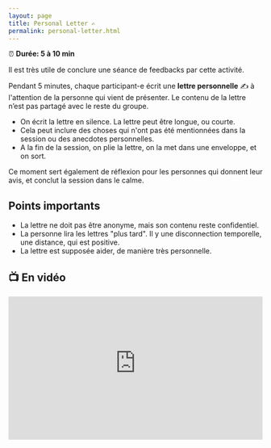 ```yaml
---
layout: page
title: Personal Letter ✍️
permalink: personal-letter.html
---
```


⏰ **Durée: 5 à 10 min**

Il est très utile de conclure une séance de feedbacks par cette activité.

Pendant 5 minutes, chaque participant-e écrit une **lettre personnelle** ✍️ à l'attention de la personne qui vient de présenter. Le contenu de la lettre n’est pas partagé avec le reste du groupe.

- On écrit la lettre en silence. La lettre peut être longue, ou courte. 
- Cela peut inclure des choses qui n'ont pas été mentionnées dans la session ou des anecdotes personnelles.
- A la fin de la session, on plie la lettre, on la met dans une enveloppe, et on sort.

Ce moment sert également de réflexion pour les personnes qui donnent leur avis, et conclut la session dans le calme.

## Points importants

- La lettre ne doit pas être anonyme, mais son contenu reste confidentiel.
- La personne lira les lettres "plus tard". Il y une disconnection temporelle, une distance, qui est positive.
- La lettre est supposée aider, de manière très personnelle.

## 📺 En vidéo

<iframe width="100%" style="aspect-ratio: 16 / 9;" src="https://www.youtube-nocookie.com/embed/phVGEZBvQjY" title="YouTube video player" frameborder="0" allow="accelerometer; autoplay; clipboard-write; encrypted-media; gyroscope; picture-in-picture" allowfullscreen></iframe>
